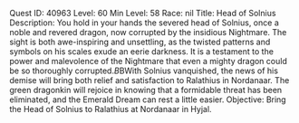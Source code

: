 Quest ID: 40963
Level: 60
Min Level: 58
Race: nil
Title: Head of Solnius
Description: You hold in your hands the severed head of Solnius, once a noble and revered dragon, now corrupted by the insidious Nightmare. The sight is both awe-inspiring and unsettling, as the twisted patterns and symbols on his scales exude an eerie darkness. It is a testament to the power and malevolence of the Nightmare that even a mighty dragon could be so thoroughly corrupted.$B$BWith Solnius vanquished, the news of his demise will bring both relief and satisfaction to Ralathius in Nordanaar. The green dragonkin will rejoice in knowing that a formidable threat has been eliminated, and the Emerald Dream can rest a little easier.
Objective: Bring the Head of Solnius to Ralathius at Nordanaar in Hyjal.
